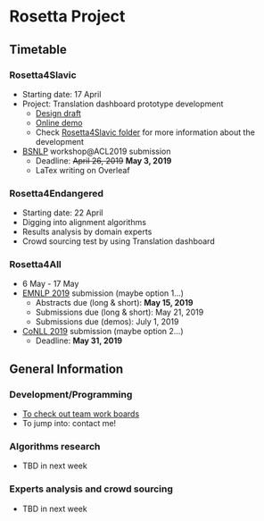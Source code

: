 # Rosetta Project
## Timetable
### Rosetta4Slavic
- Starting date: 17 April
- Project: Translation dashboard prototype development
    - [Design draft](Rosetta4Slavic/info/Rosetta4Slavic-translation-dashboard-draft-v1.pdf)
    - [Online demo](https://zzcoolj.github.io/garage/Rosetta4Slavic/translation-dashboard/)
    - Check [Rosetta4Slavic folder](Rosetta4Slavic/) for more information about the development
- [BSNLP](http://bsnlp.cs.helsinki.fi) workshop@ACL2019 submission
    - Deadline: ~~April 26, 2019~~ **May 3, 2019**
    - LaTex writing on Overleaf
### Rosetta4Endangered
- Starting date: 22 April
- Digging into alignment algorithms
- Results analysis by domain experts
- Crowd sourcing test by using Translation dashboard
### Rosetta4All
- 6 May - 17 May
- [EMNLP 2019](https://www.emnlp-ijcnlp2019.org) submission (maybe option 1...)
    - Abstracts due (long & short): **May 15, 2019**
    - Submissions due (long & short): May 21, 2019
    - Submissions due (demos): July 1, 2019
- [CoNLL 2019](http://www.conll.org/2019) submission (maybe option 2...)
    - Deadline: **May 31, 2019**
## General Information
### Development/Programming
- [To check out team work boards](https://trello.com/b/LulZRg4T/rosetta4slavic)
- To jump into: contact me!
### Algorithms research
- TBD in next week
### Experts analysis and crowd sourcing
- TBD in next week